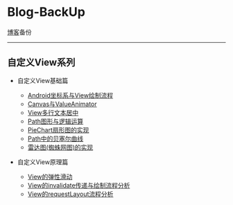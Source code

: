 # Blog-BackUp  
 [博客](http://www.idtkm.com)备份<br>

******

## 自定义View系列

* 自定义View基础篇
	* [Android坐标系与View绘制流程](https://github.com/Idtk/Blog/blob/master/Blog/1%E3%80%81CoordinateAndProcess.md)
	* [Canvas与ValueAnimator](https://github.com/Idtk/Blog/blob/master/Blog/2%E3%80%81CanvasAndValueAnimator.md)
	* [View多行文本居中](https://github.com/Idtk/Blog/blob/master/Blog/3%E3%80%81Multi-lineTextCenter.md)
	* [Path图形与逻辑运算](https://github.com/Idtk/Blog/blob/master/Blog/4%E3%80%81PathFigureAndLogical.md)
	* [PieChart扇形图的实现](https://github.com/Idtk/Blog/blob/master/Blog/5%E3%80%81PieChart.md)
	* [Path中的贝塞尔曲线](https://github.com/Idtk/Blog/blob/master/Blog/6%E3%80%81Bezier.md)
	* [雷达图(蜘蛛网图)的实现](https://github.com/Idtk/Blog/blob/master/Blog/7%E3%80%81RadarChart.md)

* 自定义View原理篇
	* [View的弹性滑动](https://github.com/Idtk/Blog/blob/master/Blog/8%E3%80%81Scroll.md)
	* [View的invalidate传递与绘制流程分析](https://github.com/Idtk/Blog/blob/master/Blog/9%E3%80%81Invalidate.md)
	* [View的requestLayout流程分析](https://github.com/Idtk/Blog/blob/master/Blog/10%E3%80%81RequestLayout.md)
